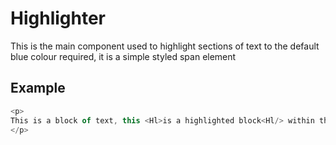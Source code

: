 # Highlighter

This is the main component used to highlight sections of text
to the default blue colour required, it is a simple styled span element

## Example

```js
<p>
This is a block of text, this <Hl>is a highlighted block<Hl/> within the main text
</p>
```
